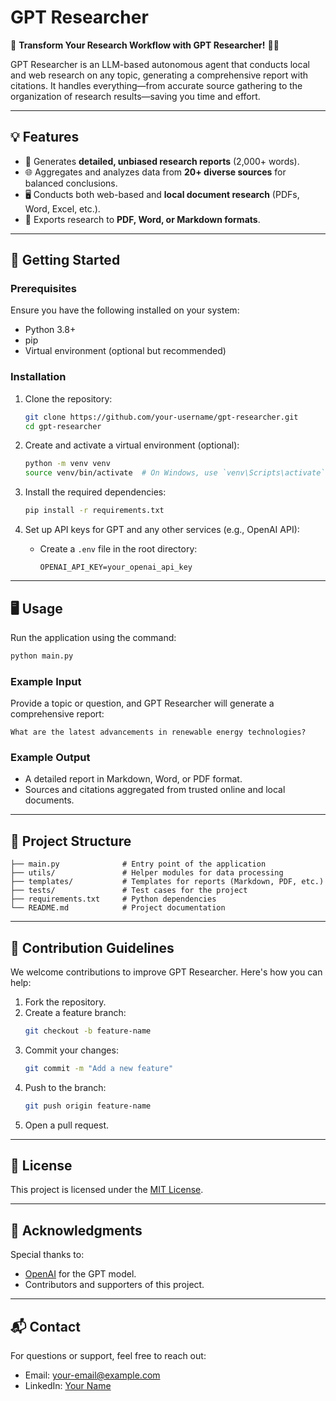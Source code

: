 # GPT Researcher

🚀 **Transform Your Research Workflow with GPT Researcher!** 🤖✨

GPT Researcher is an LLM-based autonomous agent that conducts local and web research on any topic, generating a comprehensive report with citations. It handles everything—from accurate source gathering to the organization of research results—saving you time and effort.

---

## 💡 Features

- 📜 Generates **detailed, unbiased research reports** (2,000+ words).
- 🌐 Aggregates and analyzes data from **20+ diverse sources** for balanced conclusions.
- 🖥️ Conducts both web-based and **local document research** (PDFs, Word, Excel, etc.).
- 📂 Exports research to **PDF, Word, or Markdown formats**.

---

## 🚀 Getting Started

### Prerequisites

Ensure you have the following installed on your system:

- Python 3.8+
- pip
- Virtual environment (optional but recommended)

### Installation

1. Clone the repository:
   ```bash
   git clone https://github.com/your-username/gpt-researcher.git
   cd gpt-researcher
   ```

2. Create and activate a virtual environment (optional):
   ```bash
   python -m venv venv
   source venv/bin/activate  # On Windows, use `venv\Scripts\activate`
   ```

3. Install the required dependencies:
   ```bash
   pip install -r requirements.txt
   ```

4. Set up API keys for GPT and any other services (e.g., OpenAI API):
   - Create a `.env` file in the root directory:
     ```env
     OPENAI_API_KEY=your_openai_api_key
     ```

---

## 🖥️ Usage

Run the application using the command:

```bash
python main.py
```

### Example Input

Provide a topic or question, and GPT Researcher will generate a comprehensive report:

```text
What are the latest advancements in renewable energy technologies?
```

### Example Output

- A detailed report in Markdown, Word, or PDF format.
- Sources and citations aggregated from trusted online and local documents.

---

## 📂 Project Structure

```plaintext
├── main.py              # Entry point of the application
├── utils/               # Helper modules for data processing
├── templates/           # Templates for reports (Markdown, PDF, etc.)
├── tests/               # Test cases for the project
├── requirements.txt     # Python dependencies
└── README.md            # Project documentation
```

---

## 🤝 Contribution Guidelines

We welcome contributions to improve GPT Researcher. Here's how you can help:

1. Fork the repository.
2. Create a feature branch:
   ```bash
   git checkout -b feature-name
   ```
3. Commit your changes:
   ```bash
   git commit -m "Add a new feature"
   ```
4. Push to the branch:
   ```bash
   git push origin feature-name
   ```
5. Open a pull request.

---

## 📜 License

This project is licensed under the [MIT License](LICENSE).

---

## 🌟 Acknowledgments

Special thanks to:

- [OpenAI](https://openai.com) for the GPT model.
- Contributors and supporters of this project.

---

## 📬 Contact

For questions or support, feel free to reach out:

- Email: your-email@example.com
- LinkedIn: [Your Name](https://linkedin.com/in/your-profile)
